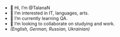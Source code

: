 - 👋 Hi, I’m @TalanaN
- 👀 I’m interested in IT, languages, arts.
- 🌱 I’m currently learning QA.
- 💞️ I’m looking to collaborate on studying and work.
- _(English, German, Russian, Ukrainian)_

<!---
TalanaN/TalanaN is a ✨ special ✨ repository because its `README.md` (this file) appears on your GitHub profile.
You can click the Preview link to take a look at your changes.
--->
